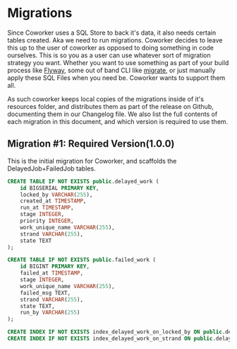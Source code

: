 # Migrations #

Since Coworker uses a SQL Store to back it's data, it also needs certain tables
created. Aka we need to run migrations. Coworker decides to leave this up to
the user of coworker as opposed to doing something in code ourselves. This is
so you as a user can use whatever sort of migration strategy you want. Whether
you want to use something as part of your build process like [Flyway](https://flywaydb.org/),
some out of band CLI like [migrate](https://github.com/golang-migrate/migrate), or just
manually apply these SQL Files when you need be. Coworker wants to support them all.

As such coworker keeps local copies of the migrations inside of it's resources
folder, and distributes them as part of the release on Github, documenting
them in our Changelog file. We also list the full contents of each migration
in this document, and which version is required to use them.


## Migration #1: Required Version(1.0.0) ##

This is the initial migration for Coworker, and scaffolds the DelayedJob+FailedJob tables.

```sql
CREATE TABLE IF NOT EXISTS public.delayed_work (
	id BIGSERIAL PRIMARY KEY,
	locked_by VARCHAR(255),
	created_at TIMESTAMP,
	run_at TIMESTAMP,
	stage INTEGER,
	priority INTEGER,
	work_unique_name VARCHAR(255),
	strand VARCHAR(255),
	state TEXT
);

CREATE TABLE IF NOT EXISTS public.failed_work (
	id BIGINT PRIMARY KEY,
	failed_at TIMESTAMP,
	stage INTEGER,
	work_unique_name VARCHAR(255),
	failed_msg TEXT,
	strand VARCHAR(255),
	state TEXT,
	run_by VARCHAR(255)
);

CREATE INDEX IF NOT EXISTS index_delayed_work_on_locked_by ON public.delayed_work(locked_by) WHERE locked_by IS NULL;
CREATE INDEX IF NOT EXISTS index_delayed_work_on_strand ON public.delayed_work(strand);
```
